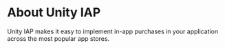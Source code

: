 # About Unity IAP

Unity IAP makes it easy to implement in-app purchases in your application across the most popular app stores.
